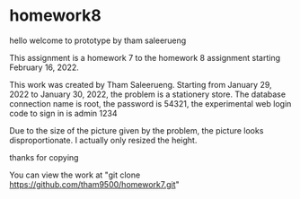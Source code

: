 # homework8
hello welcome to prototype by tham saleerueng

This assignment is a homework 7  to the homework 8 assignment starting February 16, 2022.

This work was created by Tham Saleerueng. Starting from January 29, 2022 to January 30, 2022, the problem is a stationery store. The database connection name is root, the password is 54321, the experimental web login code to sign in is admin 1234

Due to the size of the picture given by the problem, the picture looks disproportionate. I actually only resized the height.

thanks for copying

You can view the work at "git clone https://github.com/tham9500/homework7.git"